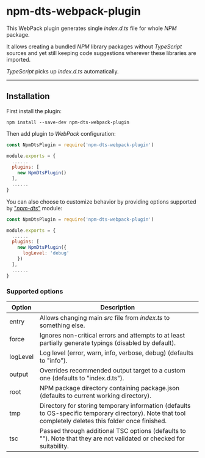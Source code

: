 # npm-dts-webpack-plugin

This WebPack plugin generates single _index.d.ts_ file for whole _NPM_ package.

It allows creating a bundled _NPM_ library packages without _TypeScript_ sources and yet still keeping code suggestions wherever these libraries are imported.

_TypeScript_ picks up _index.d.ts_ automatically.

---

## Installation

First install the plugin:

```
npm install --save-dev npm-dts-webpack-plugin
```

Then add plugin to _WebPack_ configuration:

```javascript
const NpmDtsPlugin = require('npm-dts-webpack-plugin')

module.exports = {
  ......
  plugins: [
    new NpmDtsPlugin()
  ],
  ......
}
```

You can also choose to customize behavior by providing options supported by ["_npm-dts_"](https://www.npmjs.com/package/npm-dts) module:

```javascript
const NpmDtsPlugin = require('npm-dts-webpack-plugin')

module.exports = {
  ......
  plugins: [
    new NpmDtsPlugin({
      logLevel: 'debug'
    })
  ],
  ......
}
```

### Supported options

| Option   | Description                                                                                                                                             |
| -------- | ------------------------------------------------------------------------------------------------------------------------------------------------------- |
| entry    | Allows changing main _src_ file from _index.ts_ to something else.                                                                                      |
| force    | Ignores non-critical errors and attempts to at least partially generate typings (disabled by default).                                                  |
| logLevel | Log level (error, warn, info, verbose, debug) (defaults to "info").                                                                                     |
| output   | Overrides recommended output target to a custom one (defaults to "index.d.ts").                                                                         |
| root     | NPM package directory containing package.json (defaults to current working directory).                                                                  |
| tmp      | Directory for storing temporary information (defaults to OS-specific temporary directory). Note that tool completely deletes this folder once finished. |
| tsc      | Passed through additional TSC options (defaults to ""). Note that they are not validated or checked for suitability.                                    |
